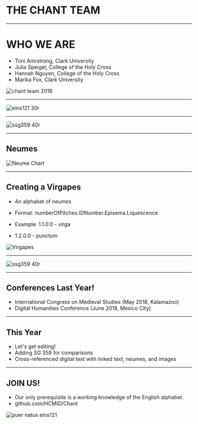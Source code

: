 # THE CHANT TEAM


---


# WHO WE ARE

* Toni Amrstrong, Clark University
* Julia Speigel, College of the Holy Cross
* Hannah Nguyen, College of the Holy Cross
* Marika Fox, Clark University

![chant team 2018](chants2018.jpg)

---


![eins121 30r](e-codices_sbe-0121_030_medium.jpg)


---

![ssg359 40r](e-codices_csg-0359_039_medium.jpg)

---

## Neumes

![Neume Chart](neumes-chart.png)

---

## Creating a Virgapes

- An alphabet of neumes

- Format: numberOfPitches.IDNumber.Episema.Liquescence

- Example: 1.1.0.0 - virga

- 1.2.0.0 - punctum

![Virgapes](benedictus_qui_SSG359_40r.png)

---

![ssg359 40r](e-codices_csg-0359_039_medium.jpg)

---

## Conferences Last Year!

   - International Congress on Medieval Studies (May 2018, Kalamazoo)
   - Digital Humanities Conference (June 2018, Mexico City)


---


## This Year

- Let's get editing!
- Adding SG 359 for comparisons
- Cross-referenced digital text with linked text, neumes, and images


---

## JOIN US!

- Our only prerequisite is a working knowledge of the English alphabet.
- github.com/HCMID/Chant

![puer natus eins121](puernatusest.png)
